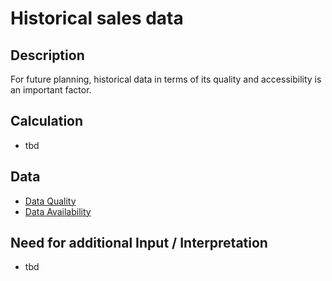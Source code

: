 # Historical sales data

## Description
For future planning, historical data in terms of its quality and accessibility is an important factor.

## Calculation
* tbd

## Data
* [Data Quality](https://github.com/fraunhofer-iem/move-kpi-system/blob/ccbdf18586d2be9cfd0b45d2744587beb0eafe83/kpis/Planning%20Performance/Data_Quality.md)
* [Data Availability](https://github.com/fraunhofer-iem/move-kpi-system/blob/ccbdf18586d2be9cfd0b45d2744587beb0eafe83/kpis/Planning%20Performance/Data_Availability.md)

## Need for additional Input / Interpretation
* tbd
